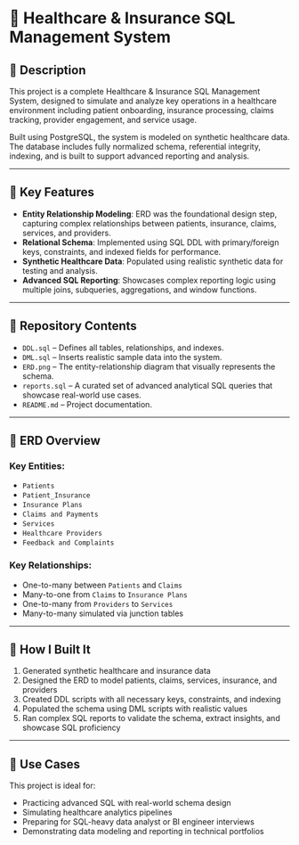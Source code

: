 # 🏥 Healthcare & Insurance SQL Management System

## 📌 Description  
This project is a complete Healthcare & Insurance SQL Management System, designed to simulate and analyze key operations in a healthcare environment including patient onboarding, insurance processing, claims tracking, provider engagement, and service usage.

Built using PostgreSQL, the system is modeled on synthetic healthcare data. The database includes fully normalized schema, referential integrity, indexing, and is built to support advanced reporting and analysis.

---

## 🔑 Key Features

- **Entity Relationship Modeling**: ERD was the foundational design step, capturing complex relationships between patients, insurance, claims, services, and providers.
- **Relational Schema**: Implemented using SQL DDL with primary/foreign keys, constraints, and indexed fields for performance.
- **Synthetic Healthcare Data**: Populated using realistic synthetic data for testing and analysis.
- **Advanced SQL Reporting**: Showcases complex reporting logic using multiple joins, subqueries, aggregations, and window functions.

---

## 📂 Repository Contents

- `DDL.sql` – Defines all tables, relationships, and indexes.
- `DML.sql` – Inserts realistic sample data into the system.
- `ERD.png` – The entity-relationship diagram that visually represents the schema.
- `reports.sql` – A curated set of advanced analytical SQL queries that showcase real-world use cases.
- `README.md` – Project documentation.

---

## 🔗 ERD Overview

### Key Entities:
- `Patients`
- `Patient_Insurance`
- `Insurance Plans`
- `Claims and Payments`
- `Services`
- `Healthcare Providers`
- `Feedback and Complaints`

### Key Relationships:
- One-to-many between `Patients` and `Claims`
- Many-to-one from `Claims` to `Insurance Plans`
- One-to-many from `Providers` to `Services`
- Many-to-many simulated via junction tables

---

## 🧪 How I Built It

1. Generated synthetic healthcare and insurance data
2. Designed the ERD to model patients, claims, services, insurance, and providers
3. Created DDL scripts with all necessary keys, constraints, and indexing
4. Populated the schema using DML scripts with realistic values
5. Ran complex SQL reports to validate the schema, extract insights, and showcase SQL proficiency

---

## 🧾 Use Cases

This project is ideal for:

- Practicing advanced SQL with real-world schema design
- Simulating healthcare analytics pipelines
- Preparing for SQL-heavy data analyst or BI engineer interviews
- Demonstrating data modeling and reporting in technical portfolios
